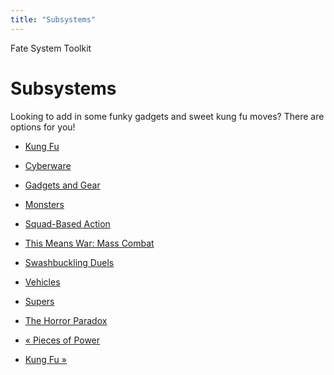 ```yaml
---
title: "Subsystems"
---
```

    
Fate System Toolkit

#  Subsystems

Looking to add in some funky gadgets and sweet kung fu moves? There are
options for you!

  * [Kung Fu](../../fate-system-toolkit/kung-fu)
  * [Cyberware](../../fate-system-toolkit/cyberware)
  * [Gadgets and Gear](../../fate-system-toolkit/gadgets-and-gear)
  * [Monsters](../../fate-system-toolkit/monsters)
  * [Squad-Based Action](../../fate-system-toolkit/squad-based-action)
  * [This Means War: Mass Combat](../../fate-system-toolkit/means-war-mass-combat)
  * [Swashbuckling Duels](../../fate-system-toolkit/swashbuckling-duels)
  * [Vehicles](../../fate-system-toolkit/vehicles)
  * [Supers](../../fate-system-toolkit/supers)
  * [The Horror Paradox](../../fate-system-toolkit/horror-paradox)

  * [« Pieces of Power](/fate-system-toolkit/pieces-power)
  * [Kung Fu »](/fate-system-toolkit/kung-fu)


